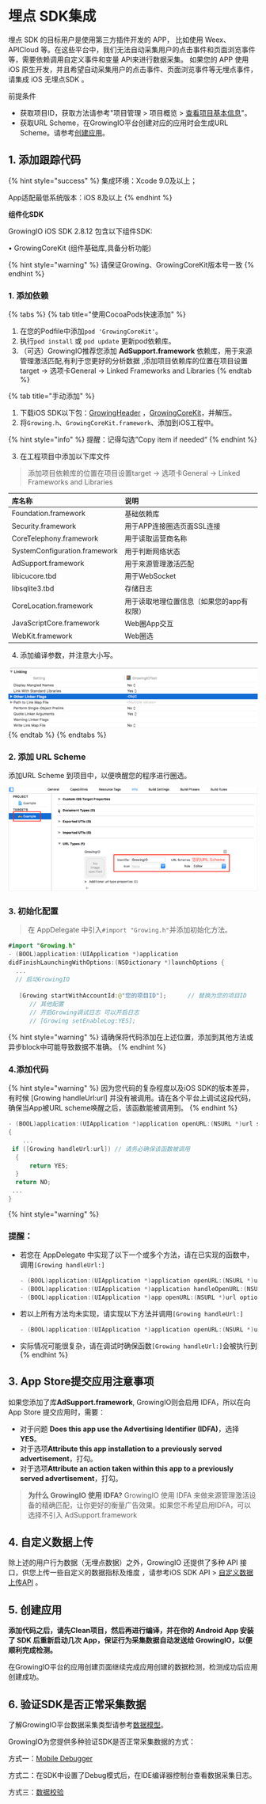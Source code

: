 # 埋点 SDK集成

埋点 SDK 的目标用户是使用第三方插件开发的 APP， 比如使用 Weex、APICloud 等。在这些平台中，我们无法自动采集用户的点击事件和页面浏览事件等，需要依赖调用自定义事件和变量 API来进行数据采集。 如果您的 APP 使用 iOS 原生开发，并且希望自动采集用户的点击事件、页面浏览事件等无埋点事件， 请集成 iOS 无埋点SDK 。

前提条件

* 获取项目ID，获取方法请参考"项目管理 &gt; 项目概览 &gt; [查看项目基本信息](../../../product-manual/sysmanage/projectmange/details.md#cha-kan-xiang-mu-ji-ben-xin-xi)"。
* 获取URL Scheme，在GrowingIO平台创建对应的应用时会生成URL Scheme。请参考[创建应用](../../../product-manual/sysmanage/projectmange/application-manage.md#chuang-jian-ying-yong)。

## 1. 添加跟踪代码

{% hint style="success" %}
集成环境：Xcode 9.0及以上；

App适配最低系统版本：iOS 8及以上
{% endhint %}

**组件化SDK**

GrowingIO iOS SDK 2.8.12 包含以下组件SDK:

• GrowingCoreKit \(组件基础库,具备分析功能\)

{% hint style="warning" %}
请保证Growing、GrowingCoreKit版本号一致
{% endhint %}

### 1. 添加依赖

{% tabs %}
{% tab title="使用CocoaPods快速添加" %}
1. 在您的Podfile中添加`pod 'GrowingCoreKit'`。
2. 执行`pod install` 或 `pod update` 更新pod依赖库。
3. （可选）GrowingIO推荐您添加 **AdSupport.framework** 依赖库，用于来源管理激活匹配,有利于您更好的分析数据 ,添加项目依赖库的位置在项目设置target -&gt; 选项卡General -&gt; Linked Frameworks and Libraries
{% endtab %}

{% tab title="手动添加" %}
1. 下载iOS SDK以下包：[GrowingHeader](https://assets.growingio.com/sdk/ios/GrowingIO-iOS-PublicHeader-2.8.12.zip) ，[GrowingCoreKit](https://assets.growingio.com/sdk/ios/GrowingIO-iOS-CoreKit-2.8.12.zip)，并解压。
2. 将`Growing.h`、`GrowingCoreKit.framework`、添加到iOS工程中。

{% hint style="info" %}
提醒：记得勾选”Copy item if needed“
{% endhint %}

3. 在工程项目中添加以下库文件

> 添加项目依赖库的位置在项目设置target -&gt; 选项卡General -&gt; Linked Frameworks and Libraries

| 库名称 | 说明 |
| :--- | :--- |
| Foundation.framework | 基础依赖库 |
| Security.framework | 用于APP连接圈选页面SSL连接 |
| CoreTelephony.framework | 用于读取运营商名称 |
| SystemConfiguration.framework | 用于判断网络状态 |
| AdSupport.framework | 用于来源管理激活匹配 |
| libicucore.tbd | 用于WebSocket |
| libsqlite3.tbd | 存储日志 |
| CoreLocation.framework | 用于读取地理位置信息（如果您的app有权限） |
| JavaScriptCore.framework | Web圈App交互 |
| WebKit.framework | Web圈选 |

4. 添加编译参数，并注意大小写。

![](../../../.gitbook/assets/image%20%2897%29.png)
{% endtab %}
{% endtabs %}

### 2. 添加 URL Scheme

添加URL Scheme 到项目中，以便唤醒您的程序进行圈选。

![](../../../.gitbook/assets/image%20%2885%29.png)

### 3. 初始化配置

> 在 AppDelegate 中引入`#import "Growing.h"`并添加初始化方法。

```swift
#import "Growing.h"
- (BOOL)application:(UIApplication *)application
didFinishLaunchingWithOptions:(NSDictionary *)launchOptions {
  ...
  // 启动GrowingIO

   [Growing startWithAccountId:@"您的项目ID"];      // 替换为您的项目ID
      // 其他配置
      // 开启Growing调试日志 可以开启日志
      // [Growing setEnableLog:YES];
```

{% hint style="warning" %}
请确保将代码添加在上述位置，添加到其他方法或异步block中可能导致数据不准确。
{% endhint %}

### 4.添加代码

{% hint style="warning" %}
因为您代码的复杂程度以及iOS SDK的版本差异，有时候 \[Growing handleUrl:url\] 并没有被调用。请在各个平台上调试这段代码，确保当App被URL scheme唤醒之后，该函数能被调用到。
{% endhint %}

```swift
- (BOOL)application:(UIApplication *)application openURL:(NSURL *)url sourceApplication:(NSString *)sourceApplication annotation:(id)annotation
{
    ...
 if ([Growing handleUrl:url]) // 请务必确保该函数被调用
  {
      return YES;
  }
  return NO;
 ...
}
```

{% hint style="warning" %}
### 提醒：

* 若您在 AppDelegate 中实现了以下一个或多个方法，请在已实现的函数中，调用`[Growing handleUrl:]`

  ```objectivec
  - (BOOL)application:(UIApplication *)application openURL:(NSURL *)url sourceApplication:(nullable NSString *)sourceApplication annotation:(id)annotation
  - (BOOL)application:(UIApplication *)application handleOpenURL:(NSURL *)url
  - (BOOL)application:(UIApplication *)app openURL:(NSURL *)url options:(NSDictionary<NSString*, id> *)options
  ```

* 若以上所有方法均未实现，请实现以下方法并调用`[Growing handleUrl:]`

  ```objectivec
  - (BOOL)application:(UIApplication *)application openURL:(NSURL *)url sourceApplication:(nullable NSString *)sourceApplication annotation:(id)annotation
  ```

* 实际情况可能很复杂，请在调试时确保函数`[Growing handleUrl:]`会被执行到
{% endhint %}

## 3. App Store提交应用注意事项

如果您添加了库**AdSupport.framework**, GrowingIO则会启用 IDFA，所以在向 App Store 提交应用时，需要：

* 对于问题 **Does this app use the Advertising Identifier \(IDFA\)**，选择 **YES**。
* 对于选项**Attribute this app installation to a previously served advertisement**，打勾。
* 对于选项**Attribute an action taken within this app to a previously served advertisement**，打勾。

> **为什么 GrowingIO 使用 IDFA?** GrowingIO 使用 IDFA 来做来源管理激活设备的精确匹配，让你更好的衡量广告效果。如果您不希望启用IDFA，可以选择不引入 AdSupport.framework

## 4. 自定义数据上传

除上述的用户行为数据（无埋点数据）之外，GrowingIO 还提供了多种 API 接口，供您上传一些自定义的数据指标及维度 ，请参考iOS SDK API &gt; [自定义数据上传API](ios-sdk-api/customize-api.md) 。

## 5. 创建应用 <a id="4-chuang-jian-ying-yong"></a>

**添加代码之后，请先Clean项目，然后再进行编译，并在你的 Android App 安装了 SDK 后重新启动几次 App，保证行为采集数据自动发送给 GrowingIO，以便顺利完成检测。**

 在GrowingIO平台的应用创建页面继续完成应用创建的数据检测，检测成功后应用创建成功。

## 6. 验证SDK是否正常采集数据 <a id="5-yan-zheng-sdk-shi-fou-zheng-chang-cai-ji-shu-ju"></a>

了解GrowingIO平台数据采集类型请参考[数据模型](../../../introduction/datamodel/)。

GrowingIO为您提供多种验证SDK是否正常采集数据的方式：

方式一：[Mobile Debugger](../../debugging/mobile-debugger.md)​

方式二：在SDK中设置了Debug模式后，在IDE编译器控制台查看数据采集日志。

方式三：[数据校验](../../../product-manual/datacenter/datacheck.md)

